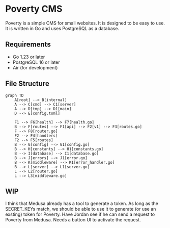 # Poverty CMS

Poverty is a simple CMS for small websites. It is designed to be easy to use. It is written in Go and uses PostgreSQL as a database.

## Requirements

- Go 1.23 or later
- PostgreSQL 16 or later
- Air (for development)

## File Structure

```mermaid
graph TD
    A[root] --> B[internal]
    A --> C[cmd] --> C1[server]
    A --> D[tmp] --> D1[main]
    D --> E[config.toml]

    F1 --> F6[health] --> F7[health.go]
    B --> F[routes] --> F1[api] --> F2[v1] --> F3[routes.go]
    F --> F8[router.go]
    F2 --> F4[handlers]
    F2 --> F5[routes]
    B --> G[config] --> G1[config.go]
    B --> H[constants] --> H1[constants.go]
    B --> I[database] --> I1[database.go]
    B --> J[errors] --> J1[error.go]
    B --> K[middleware] --> K1[error_handler.go]
    B --> L[server] --> L1[server.go]
    L --> L2[router.go]
    L --> L3[middleware.go]
```

## WIP

I think that Medusa already has a tool to generate a token. As long as the SECRET_KEYs match, we should be able to use it to generate (or use an exsting) token for Poverty.
Have Jordan see if he can send a request to Poverty from Medusa. Needs a button UI to activate the request.
